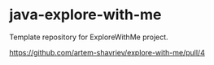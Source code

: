 # java-explore-with-me
Template repository for ExploreWithMe project.

https://github.com/artem-shavriev/explore-with-me/pull/4
